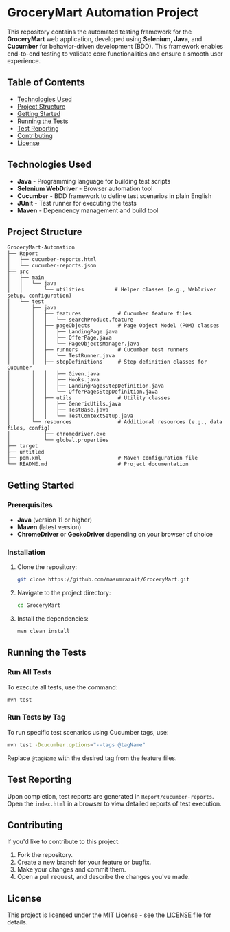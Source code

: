 # GroceryMart Automation Project

This repository contains the automated testing framework for the **GroceryMart** web application, developed using **Selenium**, **Java**, and **Cucumber** for behavior-driven development (BDD). This framework enables end-to-end testing to validate core functionalities and ensure a smooth user experience.

## Table of Contents
- [Technologies Used](#technologies-used)
- [Project Structure](#project-structure)
- [Getting Started](#getting-started)
- [Running the Tests](#running-the-tests)
- [Test Reporting](#test-reporting)
- [Contributing](#contributing)
- [License](#license)

## Technologies Used
- **Java** - Programming language for building test scripts
- **Selenium WebDriver** - Browser automation tool
- **Cucumber** - BDD framework to define test scenarios in plain English
- **JUnit** - Test runner for executing the tests
- **Maven** - Dependency management and build tool

## Project Structure
```plaintext
GroceryMart-Automation
├── Report
│   ├── cucumber-reports.html
│   └── cucumber-reports.json
├── src
│   ├── main
│   │   └── java
│   │       └── utilities          # Helper classes (e.g., WebDriver setup, configuration)
│   └── test
│       ├── java
│       │   ├── features            # Cucumber feature files
│       │   │   └── searchProduct.feature
│       │   ├── pageObjects         # Page Object Model (POM) classes
│       │   │   ├── LandingPage.java
│       │   │   ├── OfferPage.java
│       │   │   └── PageObjectsManager.java
│       │   ├── runners             # Cucumber test runners
│       │   │   └── TestRunner.java
│       │   ├── stepDefinitions     # Step definition classes for Cucumber
│       │   │   ├── Given.java
│       │   │   ├── Hooks.java
│       │   │   ├── LandingPagesStepDefinition.java
│       │   │   └── OfferPagesStepDefinition.java
│       │   ├── utils               # Utility classes
│       │   │   ├── GenericUtils.java
│       │   │   ├── TestBase.java
│       │   │   └── TestContextSetup.java
│       └── resources               # Additional resources (e.g., data files, config)
│           ├── chromedriver.exe
│           └── global.properties
├── target
├── untitled
├── pom.xml                         # Maven configuration file
└── README.md                       # Project documentation

```

## Getting Started

### Prerequisites
- **Java** (version 11 or higher)
- **Maven** (latest version)
- **ChromeDriver** or **GeckoDriver** depending on your browser of choice

### Installation
1. Clone the repository:
   ```bash
   git clone https://github.com/masumrazait/GroceryMart.git
   ```
2. Navigate to the project directory:
   ```bash
   cd GroceryMart
   ```
3. Install the dependencies:
   ```bash
   mvn clean install
   ```

## Running the Tests

### Run All Tests
To execute all tests, use the command:
```bash
mvn test
```

### Run Tests by Tag
To run specific test scenarios using Cucumber tags, use:
```bash
mvn test -Dcucumber.options="--tags @tagName"
```
Replace `@tagName` with the desired tag from the feature files.

## Test Reporting
Upon completion, test reports are generated in `Report/cucumber-reports`. Open the `index.html` in a browser to view detailed reports of test execution.

## Contributing
If you'd like to contribute to this project:
1. Fork the repository.
2. Create a new branch for your feature or bugfix.
3. Make your changes and commit them.
4. Open a pull request, and describe the changes you've made.

## License
This project is licensed under the MIT License - see the [LICENSE](LICENSE) file for details.


